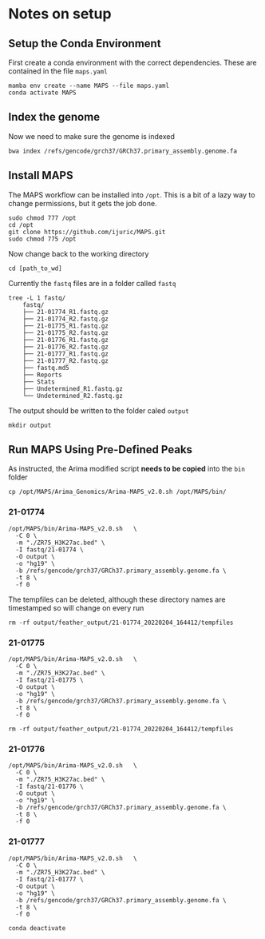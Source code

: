 # Notes on setup

## Setup the Conda Environment

First create a conda environment with the correct dependencies.
These are contained in the file `maps.yaml`

```
mamba env create --name MAPS --file maps.yaml
conda activate MAPS
```

## Index the genome

Now we need to make sure the genome is indexed

```
bwa index /refs/gencode/grch37/GRCh37.primary_assembly.genome.fa
```

## Install MAPS

The MAPS workflow can be installed into `/opt`.
This is a bit of a lazy way to change permissions, but it gets the job done.

```
sudo chmod 777 /opt
cd /opt
git clone https://github.com/ijuric/MAPS.git
sudo chmod 775 /opt
```

Now change back to the working directory

```
cd [path_to_wd]
```

Currently the `fastq` files are in a folder called `fastq`

```
tree -L 1 fastq/
	fastq/
	├── 21-01774_R1.fastq.gz
	├── 21-01774_R2.fastq.gz
	├── 21-01775_R1.fastq.gz
	├── 21-01775_R2.fastq.gz
	├── 21-01776_R1.fastq.gz
	├── 21-01776_R2.fastq.gz
	├── 21-01777_R1.fastq.gz
	├── 21-01777_R2.fastq.gz
	├── fastq.md5
	├── Reports
	├── Stats
	├── Undetermined_R1.fastq.gz
	└── Undetermined_R2.fastq.gz
```

The output should be written to the folder caled `output`

```
mkdir output
```

## Run MAPS Using Pre-Defined Peaks

As instructed, the Arima modified script **needs to be copied** into the `bin` folder

```
cp /opt/MAPS/Arima_Genomics/Arima-MAPS_v2.0.sh /opt/MAPS/bin/
```

### 21-01774

```
/opt/MAPS/bin/Arima-MAPS_v2.0.sh   \
  -C 0 \
  -m "./ZR75_H3K27ac.bed" \
  -I fastq/21-01774 \
  -O output \
  -o "hg19" \
  -b /refs/gencode/grch37/GRCh37.primary_assembly.genome.fa \
  -t 8 \
  -f 0 
```


The tempfiles can be deleted, although these directory names are timestamped so will change on every run

```
rm -rf output/feather_output/21-01774_20220204_164412/tempfiles
```

### 21-01775

```
/opt/MAPS/bin/Arima-MAPS_v2.0.sh   \
  -C 0 \
  -m "./ZR75_H3K27ac.bed" \
  -I fastq/21-01775 \
  -O output \
  -o "hg19" \
  -b /refs/gencode/grch37/GRCh37.primary_assembly.genome.fa \
  -t 8 \
  -f 0 
```

```
rm -rf output/feather_output/21-01774_20220204_164412/tempfiles
```

### 21-01776

```
/opt/MAPS/bin/Arima-MAPS_v2.0.sh   \
  -C 0 \
  -m "./ZR75_H3K27ac.bed" \
  -I fastq/21-01776 \
  -O output \
  -o "hg19" \
  -b /refs/gencode/grch37/GRCh37.primary_assembly.genome.fa \
  -t 8 \
  -f 0 
```

### 21-01777

```
/opt/MAPS/bin/Arima-MAPS_v2.0.sh   \
  -C 0 \
  -m "./ZR75_H3K27ac.bed" \
  -I fastq/21-01777 \
  -O output \
  -o "hg19" \
  -b /refs/gencode/grch37/GRCh37.primary_assembly.genome.fa \
  -t 8 \
  -f 0 
```

```
conda deactivate 
```